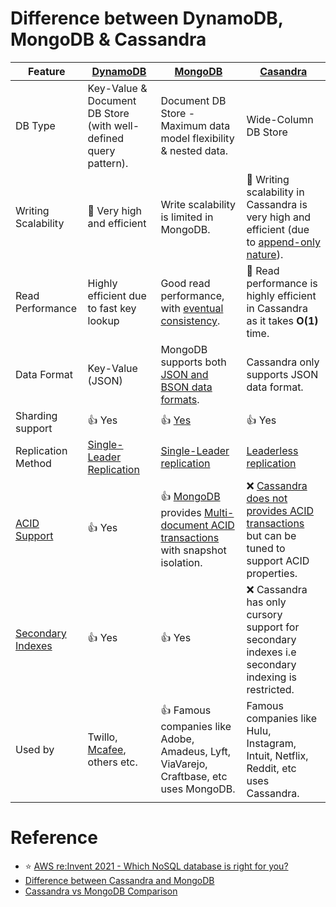 
# Difference between DynamoDB, MongoDB & Cassandra

| Feature                                                          | [DynamoDB](../2_AWSServices/6_DatabaseServices/AmazonDynamoDB/Readme.md)   | [MongoDB](10_Document-Databases/MongoDB.md)                                                                                                         | [Casandra](11_WideColumn-Databases/ApacheCasandra.md)                                                                                               |
|------------------------------------------------------------------|----------------------------------------------------------------------------|------------------------------------------------------------------------------------------------------------------------------------------------------------|-----------------------------------------------------------------------------------------------------------------------------------------------------|
| DB Type                                                          | Key-Value & Document DB Store (with well-defined query pattern).           | Document DB Store - Maximum data model flexibility & nested data.                                                                                          | Wide-Column DB Store                                                                                                                                |
| Writing Scalability                                              | :rocket: Very high and efficient                                           | Write scalability is limited in MongoDB.                                                                                                                   | :rocket: Writing scalability in Cassandra is very high and efficient (due to [append-only nature](5_DataStructuresUsedInDB/AppendOnlyProperty.md)). |
| Read Performance                                                 | Highly efficient due to fast key lookup                                    | Good read performance, with [eventual consistency](4_Consistency&Replication/Readme.md).                                                                   | :rocket: Read performance is highly efficient in Cassandra as it takes **O(1)** time.                                                               |
| Data Format                                                      | Key-Value (JSON)                                                           | MongoDB supports both [JSON and BSON data formats](https://www.mongodb.com/json-and-bson).                                                                 | Cassandra only supports JSON data format.                                                                                                           |
| Sharding support                                                 | :+1: Yes                                                                   | :+1: [Yes](https://www.mongodb.com/basics/sharding)                                                                                                        | :+1: Yes                                                                                                                                            |
| Replication Method                                               | [Single-Leader Replication](4_Consistency&Replication/Replication.md)      | [Single-Leader replication](4_Consistency&Replication/Replication.md)                                                                                      | [Leaderless replication](4_Consistency&Replication/Replication.md)                                                                                  |
| [ACID Support](1_ACIDTransactions/Readme.md)                     | :+1: Yes                                                                   | :+1: [MongoDB](10_Document-Databases/MongoDB.md) provides [Multi-document ACID transactions](1_ACIDTransactions/Readme.md) with snapshot isolation. | :x: [Cassandra does not provides ACID transactions](1_ACIDTransactions/Readme.md) but can be tuned to support ACID properties.                      |
| [Secondary Indexes](3_ScalabilityTechniques/Indexing.md) | :+1: Yes                                                                   | :+1: Yes                                                                                                                                                   | :x: Cassandra has only cursory support for secondary indexes i.e secondary indexing is restricted.                                                  |
| Used by                                                          | Twillo, [Mcafee](https://www.youtube.com/watch?v=ivBaro-8PhI), others etc. | :+1: Famous companies like Adobe, Amadeus, Lyft, ViaVarejo, Craftbase, etc uses MongoDB.                                                                   | Famous companies like Hulu, Instagram, Intuit, Netflix, Reddit, etc uses Cassandra.                                                                 |

# Reference
- :star: [AWS re:Invent 2021 - Which NoSQL database is right for you?](https://www.youtube.com/watch?v=ivBaro-8PhI)
- [Difference between Cassandra and MongoDB](https://www.geeksforgeeks.org/difference-between-cassandra-and-mongodb/)
- [Cassandra vs MongoDB Comparison](https://www.mongodb.com/compare/cassandra-vs-mongodb)